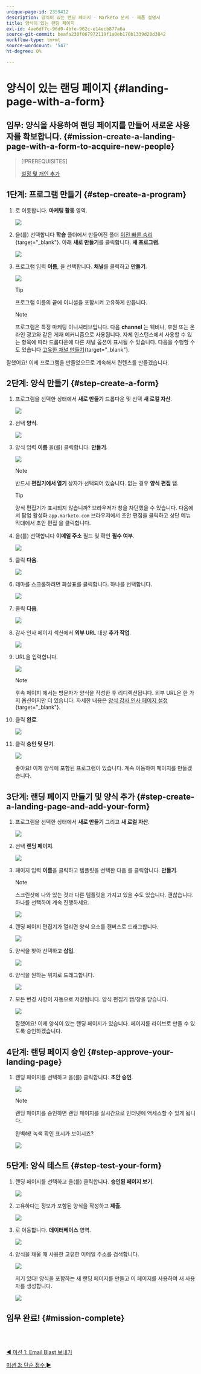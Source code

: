 ```yaml
---
unique-page-id: 2359412
description: 양식이 있는 랜딩 페이지 - Marketo 문서 - 제품 설명서
title: 양식이 있는 랜딩 페이지
exl-id: 4ae6df7c-96d0-4bfe-962c-e14ecb877a6a
source-git-commit: beafa230f067972119f1a0eb170b1339d20d3842
workflow-type: tm+mt
source-wordcount: '547'
ht-degree: 0%

---
```


# 양식이 있는 랜딩 페이지 {#landing-page-with-a-form}

## 임무: 양식을 사용하여 랜딩 페이지를 만들어 새로운 사용자를 확보합니다. {#mission-create-a-landing-page-with-a-form-to-acquire-new-people}

>[!PREREQUISITES]
>
>[설정 및 개인 추가](/help/marketo/getting-started/quick-wins/get-set-up-and-add-a-person.md)

## 1단계: 프로그램 만들기 {#step-create-a-program}

1. 로 이동합니다. **마케팅 활동** 영역.

   ![](assets/landing-page-with-a-form-1.png)

1. 을(를) 선택합니다 **학습** 폴더에서 만들어진 폴더 [이전 빠른 승리](/help/marketo/getting-started/quick-wins/send-an-email.md){target=&quot;_blank&quot;}. 아래 **새로 만들기**&#x200B;를 클릭합니다. **새 프로그램**.

   ![](assets/landing-page-with-a-form-2.png)

1. 프로그램 입력 **이름**, 을 선택합니다. **채널**&#x200B;를 클릭하고 **만들기**.

   ![](assets/landing-page-with-a-form-3.png)

   >[!TIP]
   >
   >프로그램 이름의 끝에 이니셜을 포함시켜 고유하게 만듭니다.

   >[!NOTE]
   >
   >프로그램은 특정 마케팅 이니셔티브입니다. 다음 **channel** 는 웨비나, 후원 또는 온라인 광고와 같은 게재 메커니즘으로 사용됩니다. 자체 인스턴스에서 사용할 수 있는 항목에 따라 드롭다운에 다른 채널 옵션이 표시될 수 있습니다. 다음을 수행할 수도 있습니다 [고유한 채널 만들기](/help/marketo/product-docs/administration/tags/create-a-program-channel.md){target=&quot;_blank&quot;}.

잘했어요! 이제 프로그램을 만들었으므로 계속해서 컨텐츠를 만들겠습니다.

## 2단계: 양식 만들기 {#step-create-a-form}

1. 프로그램을 선택한 상태에서 **새로 만들기** 드롭다운 및 선택 **새 로컬 자산**.

   ![](assets/landing-page-with-a-form-4.png)

1. 선택 **양식**.

   ![](assets/landing-page-with-a-form-5.png)

1. 양식 입력 **이름** 을(를) 클릭합니다. **만들기**.

   ![](assets/landing-page-with-a-form-6.png)

   >[!NOTE]
   >
   >반드시 **편집기에서 열기** 상자가 선택되어 있습니다. 없는 경우 **양식 편집** 탭.

   >[!TIP]
   >
   >양식 편집기가 표시되지 않습니까? 브라우저가 창을 차단했을 수 있습니다. 다음에서 팝업 활성화 `app.marketo.com` 브라우저에서 초안 편집을 클릭하고 상단 메뉴 막대에서 초안 편집 을 클릭합니다.

1. 을(를) 선택합니다 **이메일 주소** 필드 및 확인 **필수 여부**.

   ![](assets/landing-page-with-a-form-7.png)

1. 클릭 **다음**.

   ![](assets/landing-page-with-a-form-8.png)

1. 테마를 스크롤하려면 화살표를 클릭합니다. 하나를 선택합니다.

   ![](assets/landing-page-with-a-form-9.png)

1. 클릭 **다음**.

   ![](assets/landing-page-with-a-form-10.png)

1. 감사 인사 페이지 섹션에서 **외부 URL** 대상 **추가 작업**.

   ![](assets/landing-page-with-a-form-11.png)

1. URL을 입력합니다.

   ![](assets/landing-page-with-a-form-12.png)

   >[!NOTE]
   >
   >후속 페이지 에서는 방문자가 양식을 작성한 후 리디렉션됩니다. 외부 URL은 한 가지 옵션이지만 더 있습니다. 자세한 내용은 [양식 감사 인사 페이지 설정](/help/marketo/product-docs/demand-generation/forms/creating-a-form/set-a-form-thank-you-page.md){target=&quot;_blank&quot;}.

1. 클릭 **완료**.

   ![](assets/landing-page-with-a-form-13.png)

1. 클릭 **승인 및 닫기**.

   ![](assets/landing-page-with-a-form-14.png)

   좋아요! 이제 양식에 포함된 프로그램이 있습니다. 계속 이동하여 페이지를 만들겠습니다.

## 3단계: 랜딩 페이지 만들기 및 양식 추가 {#step-create-a-landing-page-and-add-your-form}

1. 프로그램을 선택한 상태에서 **새로 만들기** 그리고 **새 로컬 자산**.

   ![](assets/landing-page-with-a-form-15.png)

1. 선택 **랜딩 페이지**.

   ![](assets/landing-page-with-a-form-16.png)

1. 페이지 입력 **이름**&#x200B;을 클릭하고 템플릿을 선택한 다음 를 클릭합니다. **만들기**.

   >[!NOTE]
   >
   >스크린샷에 나와 있는 것과 다른 템플릿을 가지고 있을 수도 있습니다. 괜찮습니다. 하나를 선택하여 계속 진행하세요.

   ![](assets/landing-page-with-a-form-17.png)

1. 랜딩 페이지 편집기가 열리면 양식 요소를 캔버스로 드래그합니다.

   ![](assets/landing-page-with-a-form-18.png)

1. 양식을 찾아 선택하고 **삽입**.

   ![](assets/landing-page-with-a-form-19.png)

1. 양식을 원하는 위치로 드래그합니다.

   ![](assets/landing-page-with-a-form-20.png)

1. 모든 변경 사항이 자동으로 저장됩니다. 양식 편집기 탭/창을 닫습니다.

   ![](assets/landing-page-with-a-form-21.png)

   잘했어요! 이제 양식이 있는 랜딩 페이지가 있습니다. 페이지를 라이브로 만들 수 있도록 승인하겠습니다.

## 4단계: 랜딩 페이지 승인 {#step-approve-your-landing-page}

1. 랜딩 페이지를 선택하고 을(를) 클릭합니다. **초안 승인**.

   ![](assets/landing-page-with-a-form-22.png)

   >[!NOTE]
   >
   >랜딩 페이지를 승인하면 랜딩 페이지를 실시간으로 인터넷에 액세스할 수 있게 됩니다.

   완벽해! 녹색 확인 표시가 보이시죠?

   ![](assets/landing-page-with-a-form-23.png)

## 5단계: 양식 테스트 {#step-test-your-form}

1. 랜딩 페이지를 선택하고 을(를) 클릭합니다. **승인된 페이지 보기**.

   ![](assets/landing-page-with-a-form-24.png)

1. 고유하다는 정보가 포함된 양식을 작성하고 **제출**.

   ![](assets/landing-page-with-a-form-25.png)

1. 로 이동합니다. **데이터베이스** 영역.

   ![](assets/landing-page-with-a-form-26.png)

1. 양식을 채울 때 사용한 고유한 이메일 주소를 검색합니다.

   ![](assets/landing-page-with-a-form-27.png)

   저기 있다! 양식을 포함하는 새 랜딩 페이지를 만들고 이 페이지를 사용하여 새 사용자를 생성합니다.

   ![](assets/landing-page-with-a-form-28.png)

## 임무 완료! {#mission-complete}

<br> 

[◄ 미션 1: Email Blast 보내기](/help/marketo/getting-started/quick-wins/send-an-email.md)

[미션 3: 단순 점수 ►](/help/marketo/getting-started/quick-wins/simple-scoring.md)
